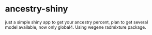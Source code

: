 # ancestry-shiny
just a simple shiny app to get your ancestry percent, plan to get several model available, now only global4.  Using wegene radmixture package.
